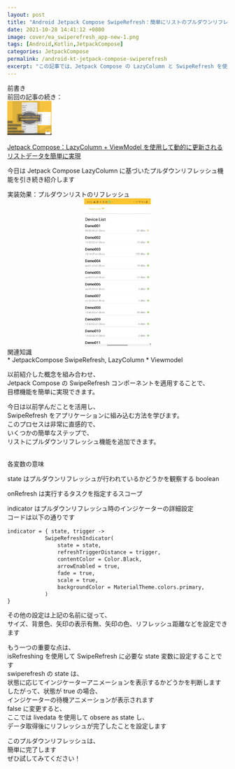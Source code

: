 ```yaml
---
layout: post
title: "Android Jetpack Compose SwipeRefresh：簡単にリストのプルダウンリフレッシュ機能を実現！"
date: 2021-10-28 14:41:12 +0800
image: cover/ea_swiperefresh_app-new-1.png
tags: [Android,Kotlin,JetpackCompose]
categories: JetpackCompose
permalink: /android-kt-jetpack-compose-swiperefresh
excerpt: "この記事では、Jetpack Compose の LazyColumn と SwipeRefresh を使用して、動的に更新されるリストデータを簡単に実現する方法を紹介します。"
---
```


<div class="c-border-main-title-2">前書き</div>
前回の記事の続き：<br>

<a href="{{site.baseurl}}/android-kt-jetpack-compose-list/">
  <img src="/images/cover/ea-website-lazy-colume-cover-photo-new-1.png" alt="Cover" width="20%" >
</a>

<a align="right" href="{{site.baseurl}}/android-kt-jetpack-compose-list/">Jetpack Compose：LazyColumn + ViewModel を使用して動的に更新されるリストデータを簡単に実現</a><br>

今日は Jetpack Compose LazyColumn に基づいたプルダウンリフレッシュ機能を引き続き紹介します<br>

<div class="c-border-content-title-1">実装効果：プルダウンリストのリフレッシュ</div>

<div align="center">
  <img src="/mov/jetpack/ea_swiperefresh_app.gif" width="30%"/>
</div>


<div class="c-border-content-title-4">関連知識</div>
* JetpackCompose SwipeRefresh, LazyColumn
* Viewmodel

以前紹介した概念を組み合わせ、<br>
Jetpack Compose の SwipeRefresh コンポーネントを適用することで、<br>
目標機能を簡単に実現できます。<br>


今日は以前学んだことを活用し、<br>
SwipeRefresh をアプリケーションに組み込む方法を学びます。<br>
このプロセスは非常に直感的で、<br>
いくつかの簡単なステップで、<br>
リストにプルダウンリフレッシュ機能を追加できます。<br>


<script src="https://gist.github.com/KuanChunChen/fe87780cc0639b8458d764ce30ee54ed.js"></script><br>

<div class="c-border-content-title-4">各変数の意味</div>

state はプルダウンリフレッシュが行われているかどうかを観察する boolean<br>

onRefresh は実行するタスクを指定するスコープ<br>

indicator はプルダウンリフレッシュ時のインジケーターの詳細設定<br>
コードは以下の通りです<br>
```
indicator = { state, trigger ->
            SwipeRefreshIndicator(
                state = state,
                refreshTriggerDistance = trigger,
                contentColor = Color.Black,
                arrowEnabled = true,
                fade = true,
                scale = true,
                backgroundColor = MaterialTheme.colors.primary,
            )
}
```
その他の設定は上記の名前に従って、<br>
サイズ、背景色、矢印の表示有無、矢印の色、リフレッシュ距離などを設定できます<br>

もう一つの重要な点は、<br>
isRefreshing を使用して SwipeRefresh に必要な state 変数に設定することです<br>
swiperefresh の state は、<br>
状態に応じてインジケーターアニメーションを表示するかどうかを判断します<br>
したがって、状態が true の場合、<br>
インジケーターの待機アニメーションが表示されます<br>
false に変更すると、<br>
ここでは livedata を使用して obsere as state し、<br>
データ取得後にリフレッシュが完了したことを設定します<br>

このプルダウンリフレッシュは、<br>
簡単に完了します<br>
ぜひ試してみてください！<br>

